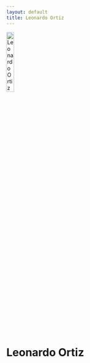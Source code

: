 ```yaml
---
layout: default
title: Leonardo Ortiz
---
```

<div class="blurb">
	<img class="avatar avatar-small" src="https://avatars2.githubusercontent.com/u/42592238?v=4" alt="Leonardo Ortiz" width="20%" height="20%" />
	<p/>
	<h1>Leonardo Ortiz</h1>
	
		
</div>



